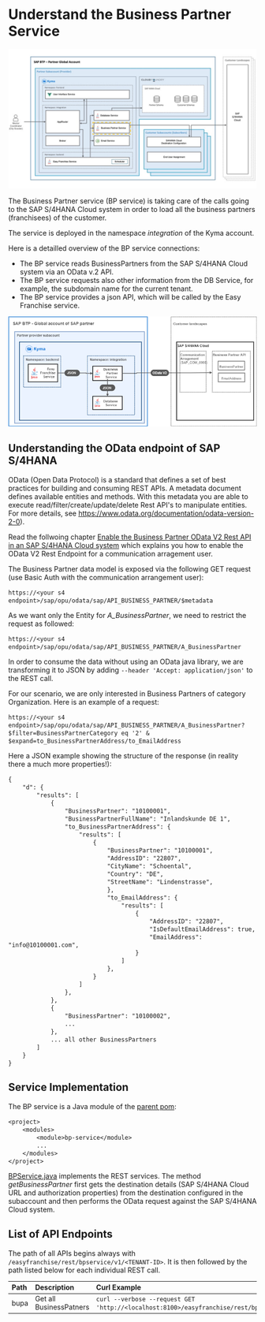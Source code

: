 # Understand the Business Partner Service

![](../../images/kyma-diagrams-focus-components/Slide6.jpeg) 

The Business Partner service (BP service) is taking care of the calls going to the SAP S/4HANA Cloud system in order to load all the business partners (franchisees) of the customer.

The service is deployed in the namespace *integration* of the Kyma account. 

Here is a detailled overview of the BP service connections:

* The BP service reads BusinessPartners from the SAP S/4HANA Cloud system via an OData v.2 API.
* The BP service requests also other information from the DB Service, for example, the subdomain name for the current tenant.
* The BP service provides a json API, which will be called by the Easy Franchise service.

![Business Partner Solution Diagram](images/BPSolutionDiagram.drawio.png) 

## Understanding the OData endpoint of SAP S/4HANA
OData (Open Data Protocol) is a standard that defines a set of best practices for building and consuming REST APIs. A metadata document defines available entities and methods. With this metadata you are able to execute read/filter/create/update/delete Rest API's to manipulate entities. For more details, see https://www.odata.org/documentation/odata-version-2-0).

Read the follwoing chapter [Enable the Business Partner OData V2 Rest API in an SAP S/4HANA Cloud system](/documentation/appendix/enable-odata-of-s4hana/README.md) 
which explains you how to enable the OData V2 Rest Endpoint for a communication arragement user. 

The Business Partner data model is exposed via the following GET request (use Basic Auth with the communication arrangement user):

```
https://<your s4 endpoint>/sap/opu/odata/sap/API_BUSINESS_PARTNER/$metadata
```

As we want only the Entity for *A_BusinessPartner*, we need to restrict the request as followed:

```
https://<your s4 endpoint>/sap/opu/odata/sap/API_BUSINESS_PARTNER/A_BusinessPartner
```

In order to consume the data without using an OData java library, we are transforming it to JSON by adding ```--header 'Accept: application/json'``` to the REST call.

For our scenario, we are only interested in Business Partners of category Organization. Here is an example of a request:
```
https://<your s4 endpoint>/sap/opu/odata/sap/API_BUSINESS_PARTNER/A_BusinessPartner?$filter=BusinessPartnerCategory eq '2' & $expand=to_BusinessPartnerAddress/to_EmailAddress
```

Here a JSON example showing the structure of the response (in reality there a much more properties!):
```
{
    "d": {
        "results": [
            {
                "BusinessPartner": "10100001",
                "BusinessPartnerFullName": "Inlandskunde DE 1",
                "to_BusinessPartnerAddress": {
                    "results": [
                        {
                            "BusinessPartner": "10100001",
                            "AddressID": "22807",
                            "CityName": "Schoental",
                            "Country": "DE",
                            "StreetName": "Lindenstrasse",
                            },
                            "to_EmailAddress": {
                                "results": [
                                    {
                                        "AddressID": "22807",
                                        "IsDefaultEmailAddress": true,
                                        "EmailAddress": "info@10100001.com",
                                    }
                                ]
                            },
                        }
                    ]
                },
            },
            {
                "BusinessPartner": "10100002",
                ...
            },
            ... all other BusinessPartners
        ]
    }
}
```



## Service Implementation

The BP service is a Java module of the [parent pom](/code/backend/pom.xml):
```
<project>
	<modules>
		<module>bp-service</module>
        ...
	</modules>
</project>
```

[BPService.java](/code/backend/bp-service/src/main/java/dev/kyma/samples/easyfranchise/bpservice/BPService.java) implements the REST services.
The method *getBusinessPartner* first gets the destination details (SAP S/4HANA Cloud URL and authorization properties) from the destination configured in the subaccount and then performs the OData request against the SAP S/4HANA Cloud system.

<!-- 
## Workaround for running the application locally
When running BP Services local the problem arises how to access the SAP S/4HANA Cloud system. In the final Kyma runtime the destination definition of the customer subaccount will be used. But as we don't want to  mock all of this, a system property *local_dev=true* is introduced so that the local run can differ from the kyma run. In local run destination details area read from a hiddenconfig.properties.

    

The method *getDestinationData* of [DestinationUtil.java](/code/backend/shared-code/src/main/java/dev/kyma/samples/easyfranchise/communication/DestinationUtil.java) makes use of *local_dev*  system property as the follwoing code snippet shows: 
```
    public static ConnectionParameter getDestinationData(String subDomain, String destinationName) throws Exception {
        Destination destination = null;
        if (Util.isLocalDev()) {
            destination= Util.getBPDestinationForLocalDev(destinationName);
        } else {
            destination = getDestinationfromDestinationService(subDomain, destinationName);
        }
        ...
```    
-->    

## List of API Endpoints

The path of all APIs begins always with ``/easyfranchise/rest/bpservice/v1/<TENANT-ID>``. It is then followed by the path listed below for each individual REST call. 

| Path      | Description    | Curl Example  |
|:----------|:---------------|:--------------|
| bupa      |Get all BusinessPatners  |``curl --verbose --request GET 'http://<localhost:8100>/easyfranchise/rest/bpservice/v1/<tenantid>/bupa' `` |
